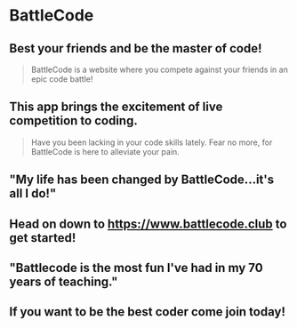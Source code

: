 # BattleCode
## Best your friends and be the master of code!
> BattleCode is a website where you compete against your friends in an epic code battle!
## This app brings the excitement of live competition to coding.
> Have you been lacking in your code skills lately.
Fear no more, for BattleCode is here to alleviate your pain.
## "My life has been changed by BattleCode...it's all I do!"
## Head on down to https://www.battlecode.club to get started!
## "Battlecode is the most fun I've had in my 70 years of teaching."
## If you want to be the best coder come join today!
